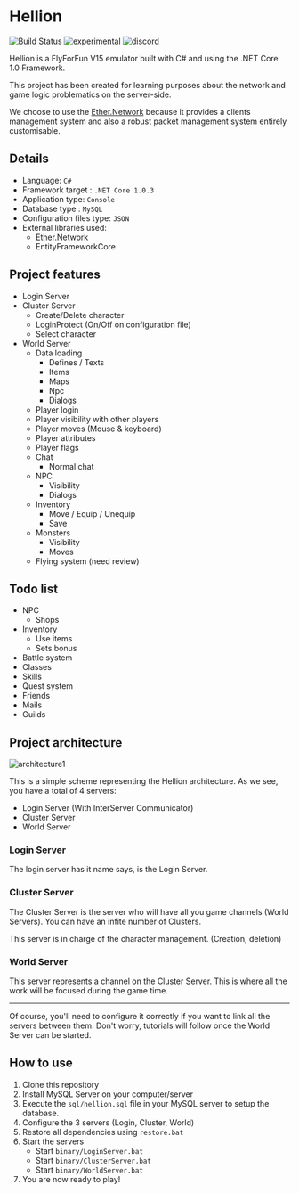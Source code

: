 # Hellion

[![Build Status](https://travis-ci.org/Eastrall/Hellion.svg?branch=develop)](https://travis-ci.org/Eastrall/Hellion)
[![experimental](http://badges.github.io/stability-badges/dist/experimental.svg)](https://github.com/Eastrall/Hellion/tree/develop)
[![discord](https://discordapp.com/api/guilds/294405146300121088/widget.png)](https://discord.gg/zAT6Az2)


Hellion is a FlyForFun V15 emulator built with C# and using the .NET Core 1.0 Framework.

This project has been created for learning purposes about the network and game logic problematics on the server-side.

We choose to use the [Ether.Network][ethernetwork] because it provides a clients management system and also a robust packet management system entirely customisable.

## Details

- Language: `C#`
- Framework target : `.NET Core 1.0.3`
- Application type: `Console`
- Database type : `MySQL`
- Configuration files type: `JSON`
- External libraries used:
	- [Ether.Network][ethernetwork]
	- EntityFrameworkCore


## Project features

- Login Server
- Cluster Server
    - Create/Delete character
    - LoginProtect (On/Off on configuration file)
    - Select character
- World Server
    - Data loading
      - Defines / Texts
      - Items
      - Maps
      - Npc
      - Dialogs
    - Player login
    - Player visibility with other players
    - Player moves (Mouse & keyboard)
    - Player attributes
    - Player flags
    - Chat
      - Normal chat
    - NPC
      - Visibility
      - Dialogs
    - Inventory
      - Move / Equip / Unequip
      - Save
    - Monsters
      - Visibility
      - Moves
    - Flying system (need review)
    
## Todo list

- NPC
    - Shops
- Inventory
  - Use items
  - Sets bonus
- Battle system
- Classes
- Skills
- Quest system
- Friends
- Mails
- Guilds


## Project architecture


![architecture1](/doc/architecture1.png)

This is a simple scheme representing the Hellion architecture.
As we see, you have a total of 4 servers:

- Login Server (With InterServer Communicator)
- Cluster Server
- World Server


### Login Server

The login server has it name says, is the Login Server.

### Cluster Server

The Cluster Server is the server who will have all you game channels (World Servers).
You can have an infite number of Clusters.

This server is in charge of the character management. (Creation, deletion)

### World Server

This server represents a channel on the Cluster Server. This is where all the work will be focused during the game time.

----

Of course, you'll need to configure it correctly if you want to link all the servers between them.
Don't worry, tutorials will follow once the World Server can be started.

## How to use

1. Clone this repository
2. Install MySQL Server on your computer/server
3. Execute the `sql/hellion.sql` file in your MySQL server to setup the database.
4. Configure the 3 servers (Login, Cluster, World)
5. Restore all dependencies using `restore.bat`
6. Start the servers
   - Start `binary/LoginServer.bat`
   - Start `binary/ClusterServer.bat`
   - Start `binary/WorldServer.bat`
7. You are now ready to play!

[ethernetwork]: https://github.com/Eastrall/Ether.Network

